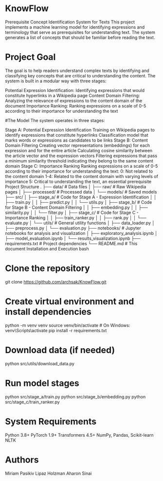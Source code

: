 # KnowFlow
Prerequisite Concept Identification System for Texts
This project implements a machine learning model for identifying expressions and terminology that serve as prerequisites for understanding text. The system generates a list of concepts that should be familiar before reading the text.

# Project Goal
The goal is to help readers understand complex texts by identifying and classifying key concepts that are critical to understanding the content. The system is built in a modular way with three stages:

Potential Expression Identification: Identifying expressions that would constitute hyperlinks in a Wikipedia page
Content Domain Filtering: Analyzing the relevance of expressions to the content domain of the document
Importance Ranking: Ranking expressions on a scale of 0-5 according to their importance for understanding the text

#The Model
The system operates in three stages:

Stage A: Potential Expression Identification
Training on Wikipedia pages to identify expressions that constitute hyperlinks
Classification model that marks words or expressions as candidates to be links
Stage B: Content Domain Filtering
Creating vector representations (embeddings) for each expression and for the entire article
Calculating cosine similarity between the article vector and the expression vectors
Filtering expressions that pass a minimum similarity threshold indicating they belong to the same content domain
Stage C: Importance Ranking
Ranking expressions on a scale of 0-5 according to their importance for understanding the text:
0: Not related to the content domain
1-4: Related to the content domain with varying levels of importance
5: Critical to understanding the text, an essential prerequisite
Project Structure
.
├── data/                       # Data files
│   ├── raw/                    # Raw Wikipedia pages
│   ├── processed/              # Processed data
│   └── models/                 # Saved models
├── src/
│   ├── stage_a/                # Code for Stage A - Expression Identification
│   │   ├── train.py
│   │   ├── predict.py
│   │   └── utils.py
│   ├── stage_b/                # Code for Stage B - Content Domain Filtering
│   │   ├── embedding.py
│   │   ├── similarity.py
│   │   └── filter.py
│   ├── stage_c/                # Code for Stage C - Importance Ranking
│   │   ├── train_ranker.py
│   │   ├── rank.py
│   │   └── evaluate.py
│   └── utils/                  # General utility functions
│       ├── data_loader.py
│       ├── preprocess.py
│       └── evaluation.py
├── notebooks/                  # Jupyter notebooks for analysis and visualization
│   ├── exploratory_analysis.ipynb
│   ├── model_evaluation.ipynb
│   └── results_visualization.ipynb
├── requirements.txt            # Project dependencies
└── README.md                   # This document
Installation and Execution
bash
# Clone the repository
git clone https://github.com/archsak/KnowFlow.git

# Create virtual environment and install dependencies
python -m venv venv
source venv/bin/activate  # On Windows: venv\Scripts\activate
pip install -r requirements.txt

# Download data (if needed)
python src/utils/download_data.py

# Run model stages
python src/stage_a/train.py
python src/stage_b/embedding.py
python src/stage_c/train_ranker.py

# System Requirements
Python 3.8+
PyTorch 1.9+
Transformers 4.5+
NumPy, Pandas, Scikit-learn
NLTK

# Authors
Miriam Pasikiv
Lipaz Holzman
Aharon Sinai
